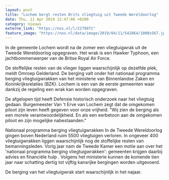 ```yaml
---
layout: post
title: "Lochem bergt resten Brits vliegtuig uit Tweede Wereldoorlog"
date: Thu, 11 Apr 2019 12:47:08 +0200
category: nieuws
externe_link: "https://nos.nl/l/2279971"
feature_image: "https://nos.nl/data/image/2019/04/11/542864/1008x567.jpg"
---
```


<p>In de gemeente Lochem wordt na de zomer een vliegtuigwrak uit de Tweede Wereldoorlog opgegraven. Het wrak is een Hawker Typhoon, een jachtbommenwerper van de Britse Royal Air Force.</p>
<p>De stoffelijke resten van de vlieger liggen waarschijnlijk op dezelfde plek, meldt Omroep Gelderland. De berging valt onder het nationaal programma berging vliegtuigwrakken van het ministerie van Binnenlandse Zaken en Koninkrijksrelaties (BZK). Lochem is een van de eerste gemeenten waar dankzij de regeling een wrak kan worden opgegraven.</p>
<p>De afgelopen tijd heeft Defensie historisch onderzoek naar het vliegtuig gedaan. Burgemeester Van 't Erve van Lochem zegt dat de omgekomen piloot zijn leven heeft gegeven voor onze vrijheid. "Wij zien de berging als een morele verantwoordelijkheid. En als een eerbetoon aan de omgekomen piloot en zijn mogelijke nabestaanden."</p>
<p>Nationaal programma berging vliegtuigwrakken In de Tweede Wereldoorlog gingen boven Nederland ruim 5500 vliegtuigen verloren. In ongeveer 400 vliegtuigwrakken liggen waarschijnlijk nog de stoffelijke resten van bemanningsleden. Vorig jaar nam de Tweede Kamer een motie aan over het 'nationaal programma berging vliegtuigwrakken': gemeenten krijgen daarbij advies en financiële hulp . Volgens het ministerie kunnen de komende tien jaar naar schatting dertig tot vijftig kansrijke bergingen worden uitgevoerd.</p>
<p>De berging van het vliegtuigwrak start waarschijnlijk in het najaar.</p>
